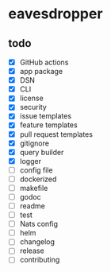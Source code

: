 # eavesdropper


## todo
* [X] GitHub actions
* [X] app package
* [X] DSN
* [X] CLI
* [X] license
* [X] security
* [X] issue templates
* [X] feature templates
* [X] pull request templates
* [X] gitignore
* [X] query builder
* [X] logger
* [ ] config file
* [ ] dockerized
* [ ] makefile
* [ ] godoc
* [ ] readme
* [ ] test
* [ ] Nats config
* [ ] helm
* [ ] changelog
* [ ] release
* [ ] contributing
